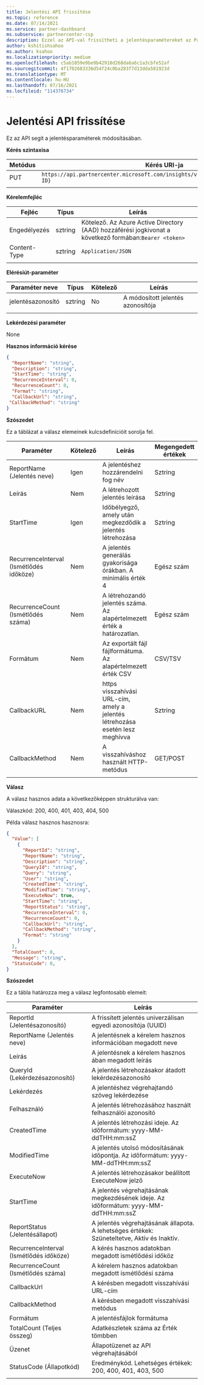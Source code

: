 ```yaml
---
title: Jelentési API frissítése
ms.topic: reference
ms.date: 07/14/2021
ms.service: partner-dashboard
ms.subservice: partnercenter-csp
description: Ezzel az API-val frissítheti a jelentésparamétereket az Partnerközpont elemzésben.
author: kshitishsahoo
ms.author: ksahoo
ms.localizationpriority: medium
ms.openlocfilehash: c5ab1059e9be9b42918d268da6a6c1a3cbfe52af
ms.sourcegitcommit: 4f1702683336d54f24c0ba283f7d13dda581923d
ms.translationtype: MT
ms.contentlocale: hu-HU
ms.lasthandoff: 07/16/2021
ms.locfileid: "114376734"
---
```

# <a name="update-report-api"></a>Jelentési API frissítése

Ez az API segít a jelentésparaméterek módosításában.

**Kérés szintaxisa**

|    Metódus    |    Kérés URI-ja    |
|    ----    |    ----    |
|    PUT    |    `https://api.partnercenter.microsoft.com/insights/v1/mpn/ScheduledReport/{Report ID}`    |
|        |        |

**Kérelemfejléc**

|    Fejléc    |    Típus    |    Leírás    |
|    ----    |    ----    |    ----    |
|    Engedélyezés    |    sztring    |    Kötelező. Az Azure Active Directory (AAD) hozzáférési jogkivonat a következő formában:`Bearer <token>`    |
|    Content-Type    |    sztring    |    `Application/JSON`    |
|        |        |        |

**Elérésiút-paraméter**

|    Paraméter neve    |    Típus    |    Kötelező    |    Leírás    |
|    ----    |    ----    |    ----    |    ----    |
|    jelentésazonosító     |    sztring    |    No    |    A módosított jelentés azonosítója     |
|        |        |        |        |

**Lekérdezési paraméter**

None

**Hasznos információ kérése**

```json
{ 
  "ReportName": "string", 
  "Description": "string", 
  "StartTime": "string", 
  "RecurrenceInterval": 0, 
  "RecurrenceCount": 0, 
  "Format": "string", 
  "CallbackUrl": "string",
 "CallbackMethod": "string"
}
```

**Szószedet**

Ez a táblázat a válasz elemeinek kulcsdefinícióit sorolja fel.

|    Paraméter    |    Kötelező    |    Leírás    |    Megengedett értékek    |
|    ----    |    ----    |    ----    |    ----    |
|    ReportName (Jelentés neve)     |    Igen     |    A jelentéshez hozzárendelni fog név     |    Sztring     |
|    Leírás     |    Nem     |    A létrehozott jelentés leírása     |    Sztring     |
|    StartTime     |    Igen    |    Időbélyegző, amely után megkezdődik a jelentés létrehozása     |    Sztring     |
|    RecurrenceInterval (Ismétlődés időköze)     |    Nem     |    A jelentés generálás gyakorisága órákban. A minimális érték 4     |    Egész szám     |
|    RecurrenceCount (Ismétlődés száma)     |    Nem     |    A létrehozandó jelentés száma. Az alapértelmezett érték a határozatlan.     |    Egész szám     |
|    Formátum     |    Nem    |    Az exportált fájl fájlformátuma. Az alapértelmezett érték CSV     |    CSV/TSV     |
|    CallbackURL     |    Nem     |    https visszahívási URL-cím, amely a jelentés létrehozása esetén lesz meghívva     |    Sztring     |
|    CallbackMethod    |    Nem    |    A visszahíváshoz használt HTTP-metódus    |    GET/POST    |
|        |        |        |        |


**Válasz**

A válasz hasznos adata a következőképpen strukturálva van:

Válaszkód: 200, 400, 401, 403, 404, 500

Példa válasz hasznos hasznosra:

```json
{ 
  "Value": [ 
    { 
      "ReportId": "string", 
      "ReportName": "string", 
      "Description": "string", 
      "QueryId": "string", 
      "Query": "string", 
      "User": "string", 
      "CreatedTime": "string", 
      "ModifiedTime": "string", 
      "ExecuteNow": true, 
      "StartTime": "string", 
      "ReportStatus": "string", 
      "RecurrenceInterval": 0, 
      "RecurrenceCount": 0, 
      "CallbackUrl": "string", 
      "CallbackMethod": "string", 
      "Format": "string" 
    } 
  ], 
  "TotalCount": 0, 
  "Message": "string", 
  "StatusCode": 0, 
} 
```

**Szószedet**

Ez a tábla határozza meg a válasz legfontosabb elemeit:

|    Paraméter    |    Leírás    |
|    ----    |    ----    |
|    ReportId (Jelentésazonosító)     |    A frissített jelentés univerzálisan egyedi azonosítója (UUID)     |
|    ReportName (Jelentés neve)     |    A jelentésnek a kérelem hasznos információban megadott neve     |
|    Leírás     |    A jelentésnek a kérelem hasznos ában megadott leírás     |
|    QueryId (Lekérdezésazonosító)     |    A jelentés létrehozásakor átadott lekérdezésazonosító     |
|    Lekérdezés     |    A jelentéshez végrehajtandó szöveg lekérdezése     |
|    Felhasználó     |    A jelentés létrehozásához használt felhasználói azonosító     |
|    CreatedTime     |    A jelentés létrehozási ideje. Az időformátum: yyyy-MM-ddTHH:mm:ssZ     |
|    ModifiedTime     |    A jelentés utolsó módosításának időpontja. Az időformátum: yyyy-MM-ddTHH:mm:ssZ     |
|    ExecuteNow     |    A jelentés létrehozásakor beállított ExecuteNow jelző    |
|    StartTime     |    A jelentés végrehajtásának megkezdésének ideje. Az időformátum: yyyy-MM-ddTHH:mm:ssZ     |
|    ReportStatus (Jelentésállapot)     |    A jelentés végrehajtásának állapota. A lehetséges értékek: Szüneteltetve, Aktív és Inaktív.     |
|    RecurrenceInterval (Ismétlődés időköze)     |    A kérés hasznos adatokban megadott ismétlődési időköz     |
|    RecurrenceCount (Ismétlődés száma)     |    A kérelem hasznos adatokban megadott ismétlődési száma     |
|    CallbackUrl     |    A kérésben megadott visszahívási URL-cím     |
|    CallbackMethod    |    A kérésben megadott visszahívási metódus    |
|    Formátum     |    A jelentésfájlok formátuma     |
|    TotalCount (Teljes összeg)     |    Adatkészletek száma az Érték tömbben     |
|    Üzenet     |    Állapotüzenet az API végrehajtásából     |
|    StatusCode (Állapotkód)     |    Eredménykód. Lehetséges értékek: 200, 400, 401, 403, 500     |
|        |        |